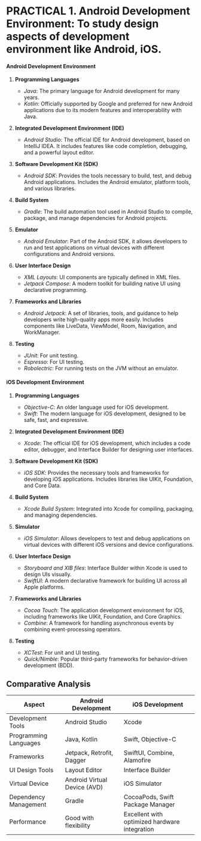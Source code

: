 # PRACTICAL 1. Android Development Environment: To study design aspects of development environment like Android, iOS.

#### Android Development Environment

1. **Programming Languages**
   - *Java*: The primary language for Android development for many years.
   - *Kotlin*: Officially supported by Google and preferred for new Android applications due to its modern features and interoperability with Java.

2. **Integrated Development Environment (IDE)**
   - *Android Studio*: The official IDE for Android development, based on IntelliJ IDEA. It includes features like code completion, debugging, and a powerful layout editor.

4. **Software Development Kit (SDK)**
   - *Android SDK*: Provides the tools necessary to build, test, and debug Android applications. Includes the Android emulator, platform tools, and various libraries.

5. **Build System**
   - *Gradle*: The build automation tool used in Android Studio to compile, package, and manage dependencies for Android projects.

6. **Emulator**
   - *Android Emulator*: Part of the Android SDK, it allows developers to run and test applications on virtual devices with different configurations and Android versions.

7. **User Interface Design**
   - *XML Layouts*: UI components are typically defined in XML files.
   - *Jetpack Compose*: A modern toolkit for building native UI using declarative programming.

8. **Frameworks and Libraries**
   - *Android Jetpack*: A set of libraries, tools, and guidance to help developers write high-quality apps more easily. Includes components like LiveData, ViewModel, Room, Navigation, and WorkManager.

9. **Testing**
   - *JUnit*: For unit testing.
   - *Espresso*: For UI testing.
   - *Robolectric*: For running tests on the JVM without an emulator.

#### iOS Development Environment

1. **Programming Languages**
   - *Objective-C*: An older language used for iOS development.
   - *Swift*: The modern language for iOS development, designed to be safe, fast, and expressive.

2. **Integrated Development Environment (IDE)**
   - *Xcode*: The official IDE for iOS development, which includes a code editor, debugger, and Interface Builder for designing user interfaces.

3. **Software Development Kit (SDK)**
   - *iOS SDK*: Provides the necessary tools and frameworks for developing iOS applications. Includes libraries like UIKit, Foundation, and Core Data.

4. **Build System**
   - *Xcode Build System*: Integrated into Xcode for compiling, packaging, and managing dependencies.

5. **Simulator**
   - *iOS Simulator*: Allows developers to test and debug applications on virtual devices with different iOS versions and device configurations.

6. **User Interface Design**
   - *Storyboard and XIB files*: Interface Builder within Xcode is used to design UIs visually.
   - *SwiftUI*: A modern declarative framework for building UI across all Apple platforms.

7. **Frameworks and Libraries**
   - *Cocoa Touch*: The application development environment for iOS, including frameworks like UIKit, Foundation, and Core Graphics.
   - *Combine*: A framework for handling asynchronous events by combining event-processing operators.

9. **Testing**
   - *XCTest*: For unit and UI testing.
   - *Quick/Nimble*: Popular third-party frameworks for behavior-driven development (BDD).
  
## Comparative Analysis

| Aspect                 | Android Development                               | iOS Development                                    |
|------------------------|---------------------------------------------------|---------------------------------------------------|
| Development Tools  | Android Studio                                    | Xcode                                             |
| Programming Languages | Java, Kotlin                                   | Swift, Objective-C                                |
| Frameworks         | Jetpack, Retrofit, Dagger                         | SwiftUI, Combine, Alamofire                       |
| UI Design Tools    | Layout Editor                                     | Interface Builder                                 |
| Virtual Device     | Android Virtual Device (AVD)                      | iOS Simulator                                     |
| Dependency Management | Gradle                                         | CocoaPods, Swift Package Manager                  |
| Performance        | Good with flexibility                             | Excellent with optimized hardware integration     |
